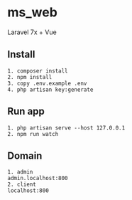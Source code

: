 # ms_web

Laravel 7x + Vue

## Install

```
1. composer install
2. npm install
3. copy .env.example .env
4. php artisan key:generate

```

## Run app

```
1. php artisan serve --host 127.0.0.1
2. npm run watch
```

## Domain

```
1. admin
admin.localhost:800
2. client
localhost:800
```
